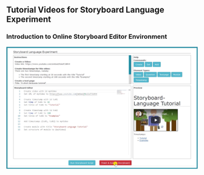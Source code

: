 ## Tutorial Videos for Storyboard Language Experiment

### Introduction to Online Storyboard Editor Environment

[![Editor Tutorial](videos/01_editor_tutorial.png)](https://vimeo.com/730321158)
